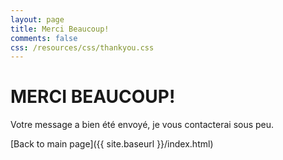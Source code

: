 ```yaml
---
layout: page
title: Merci Beaucoup!
comments: false
css: /resources/css/thankyou.css
---
```


# __MERCI BEAUCOUP!__

Votre message a bien été envoyé, je vous contacterai sous peu.

[Back to main page]({{ site.baseurl }}/index.html)

